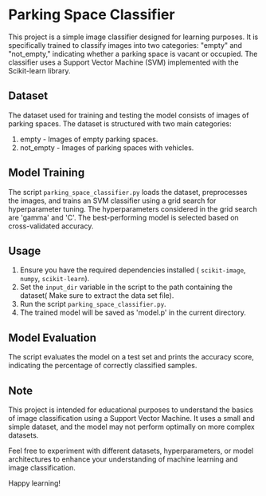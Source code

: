 # Parking Space Classifier

This project is a simple image classifier designed for learning purposes. It is specifically trained to classify images into two categories: "empty" and "not_empty," indicating whether a parking space is vacant or occupied. The classifier uses a Support Vector Machine (SVM) implemented with the Scikit-learn library.

## Dataset

The dataset used for training and testing the model consists of images of parking spaces. The dataset is structured with two main categories:
1. empty - Images of empty parking spaces.
2. not_empty - Images of parking spaces with vehicles.

## Model Training

The script `parking_space_classifier.py` loads the dataset, preprocesses the images, and trains an SVM classifier using a grid search for hyperparameter tuning. The hyperparameters considered in the grid search are 'gamma' and 'C'. The best-performing model is selected based on cross-validated accuracy.

## Usage

1. Ensure you have the required dependencies installed ( `scikit-image`, `numpy`, `scikit-learn`).
2. Set the `input_dir` variable in the script to the path containing the dataset( Make sure to extract the data set file).
3. Run the script `parking_space_classifier.py`.
4. The trained model will be saved as 'model.p' in the current directory.

## Model Evaluation

The script evaluates the model on a test set and prints the accuracy score, indicating the percentage of correctly classified samples.

## Note

This project is intended for educational purposes to understand the basics of image classification using a Support Vector Machine. It uses a small and simple dataset, and the model may not perform optimally on more complex datasets.

Feel free to experiment with different datasets, hyperparameters, or model architectures to enhance your understanding of machine learning and image classification.

Happy learning!

